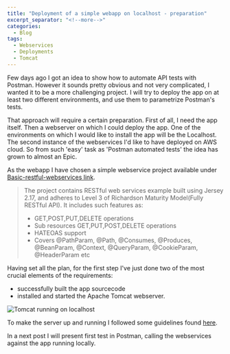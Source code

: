 ```yaml
---
title: "Deployment of a simple webapp on localhost - preparation"
excerpt_separator: "<!--more-->"
categories:
  - Blog
tags:
  - Webservices
  - Deployments
  - Tomcat
---
```


Few days ago I got an idea to show how to automate API tests with Postman. However it sounds pretty obvious and not very complicated, I wanted it to be a more challenging project. I will try to deploy the app on at least two different environments, and use them to parametrize Postman's tests.
<!--more-->
That approach will require a certain preparation. First of all, I need the app itself. Then a webserver on which I could deploy the app. 
One of the environments on which I would like to install the app will be the Localhost. The second instance of the webservices I'd like to have deployed on AWS cloud. So from such 'easy' task as 'Postman automated tests' the idea has grown to almost an Epic.
<!--more-->
As the webapp I have chosen a simple webservice project available under [Basic-restful-webservices link](https://github.com/jgpreetham/basic-restful-webservices).
> The project contains RESTful web services example built using Jersey 2.17, and adheres to Level 3 of Richardson Maturity Model(Fully RESTful API). It includes such features as:
> * GET,POST,PUT,DELETE operations
> * Sub resources GET,PUT,POST,DELETE operations
> * HATEOAS support
> * Covers @PathParam, @Path, @Consumes, @Produces, @BeanParam, @Context, @QueryParam, @CookieParam, @HeaderParam etc
> 

<!--more-->
Having set all the plan, for the first step I've just done two of the most crucial elements of the requirements: 
* successfully built the app sourcecode
* installed and started the Apache Tomcat webserver.

<img src="{{ site.url }}{{ site.baseurl }}/assets/images/tomcat-local-homepage.png" alt="Tomcat running on localhost">

To make the server up and running I followed some guidelines found [here](https://linuxize.com/post/how-to-install-tomcat-10-on-ubuntu-22-04/?utm_content=cmp-true).

<!--more-->
In a next post I will present first test in Postman, calling the webservices against the app running locally.
